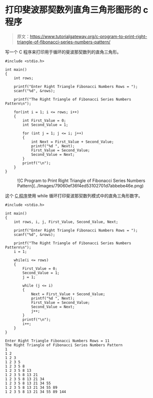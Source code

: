 # 打印斐波那契数列直角三角形图形的 c 程序

> 原文：<https://www.tutorialgateway.org/c-program-to-print-right-triangle-of-fibonacci-series-numbers-pattern/>

写一个 C 程序来打印用于循环的斐波那契数列的直角三角形。

```
#include <stdio.h>

int main()
{
	int rows;

	printf("Enter Right Triangle Fibonacci Numbers Rows = ");
	scanf("%d", &rows);

	printf("The Right Triangle of Fibonacci Series Numbers Pattern\n");

	for(int i = 1; i <= rows; i++)  
	{
		int First_Value = 0;
		int Second_Value = 1;

		for (int j = 1; j <= i; j++)
		{
			int Next = First_Value + Second_Value;
			printf("%d ", Next);
			First_Value = Second_Value;
			Second_Value = Next;
		}
		printf("\n");
	}
}
```

<figure class="wp-block-image size-large">![C Program to Print Right Triangle of Fibonacci Series Numbers Pattern](../Images/79060ef36f4ed53102701d7abbebe46e.png)</figure>

这个 [C 程序](https://www.tutorialgateway.org/c-programming-examples/)使用 while 循环打印斐波那契数列模式中的直角三角形数字。

```
#include <stdio.h>

int main()
{
	int rows, i, j, First_Value, Second_Value, Next;

	printf("Enter Right Triangle Fibonacci Numbers Rows = ");
	scanf("%d", &rows);

	printf("The Right Triangle of Fibonacci Series Numbers Pattern\n");
	i = 1;

	while(i <= rows)  
	{
		First_Value = 0;
		Second_Value = 1;
		j = 1;

		while (j <= i)
		{
			Next = First_Value + Second_Value;
			printf("%d ", Next);
			First_Value = Second_Value;
			Second_Value = Next;
			j++;
		}
		printf("\n");
		i++;
	}
}
```

```
Enter Right Triangle Fibonacci Numbers Rows = 11
The Right Triangle of Fibonacci Series Numbers Pattern
1 
1 2 
1 2 3 
1 2 3 5 
1 2 3 5 8 
1 2 3 5 8 13 
1 2 3 5 8 13 21 
1 2 3 5 8 13 21 34 
1 2 3 5 8 13 21 34 55 
1 2 3 5 8 13 21 34 55 89 
1 2 3 5 8 13 21 34 55 89 144
```